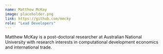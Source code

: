 ```yaml
---
name: Matthew McKay
image: placeholder.png
link: https://github.com/mmcky
role: "Lead Developers"
---
```

Matthew McKay is a post-doctoral researcher at Australian National University with research interests in computational development economics and international trade.